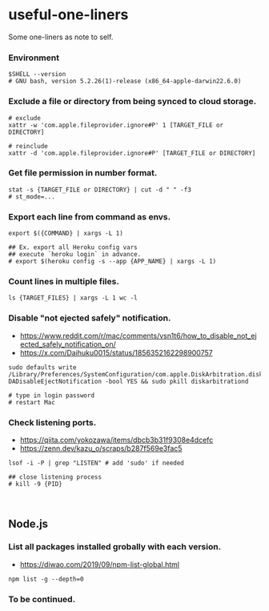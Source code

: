 # useful-one-liners
Some one-liners as note to self.

### Environment
```shell
$SHELL --version
# GNU bash, version 5.2.26(1)-release (x86_64-apple-darwin22.6.0)
```

### Exclude a file or directory from being synced to cloud storage. 
```shell
# exclude
xattr -w 'com.apple.fileprovider.ignore#P' 1 [TARGET_FILE or DIRECTORY]

# reinclude
xattr -d 'com.apple.fileprovider.ignore#P' [TARGET_FILE or DIRECTORY]
```

### Get file permission in number format.
```shell
stat -s {TARGET_FILE or DIRECTORY} | cut -d " " -f3
# st_mode=...
```

### Export each line from command as envs.
```shell
export $({COMMAND} | xargs -L 1)

## Ex. export all Heroku config vars
## execute `heroku login` in advance.
# export $(heroku config -s --app {APP_NAME} | xargs -L 1)
```

### Count lines in multiple files.
```shell
ls {TARGET_FILES} | xargs -L 1 wc -l
```

### Disable "not ejected safely" notification.
- https://www.reddit.com/r/mac/comments/vsn1t6/how_to_disable_not_ejected_safely_notification_on/
- https://x.com/Daihuku0015/status/1856352162298900757
```shell
sudo defaults write /Library/Preferences/SystemConfiguration/com.apple.DiskArbitration.diskarbitrationd.plist DADisableEjectNotification -bool YES && sudo pkill diskarbitrationd

# type in login password
# restart Mac
```

### Check listening ports.
- https://qiita.com/yokozawa/items/dbcb3b31f9308e4dcefc
- https://zenn.dev/kazu_o/scraps/b287f569e3fac5
```shell
lsof -i -P | grep "LISTEN" # add 'sudo' if needed

## close listening process
# kill -9 {PID}
```

<br>

## Node.js

### List all packages installed grobally with each version.
- https://diwao.com/2019/09/npm-list-global.html
```shell
npm list -g --depth=0
```

### To be continued.
